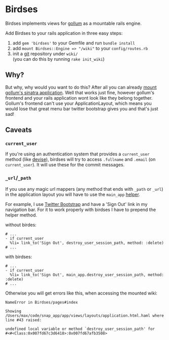 # Birdses

Birdses implements views for [gollum](https://github.com/github/gollum) as a mountable rails engine.

Add Birdses to your rails application in three easy steps:

1. add `gem 'birdses'` to your Gemfile and run `bundle install`
2. add `mount Birdses::Engine => "/wiki"` to your `config/routes.rb`
3. init a [git](http://git-scm.com/) repository under `wiki/`  
   (you can do this by running `rake init_wiki`)

## Why?

But why, why would you want to do this? After all you can already [mount gollum's sinatra application](https://github.com/github/gollum#rack). Well that works just fine, however gollum's frontend and your rails application wont look like they belong together. Gollum's frontend can't use your ApplicationLayout, which means you would lose that great menu bar twitter bootstrap gives you and that's just sad!

## Caveats

### `current_user`

If you're using an authentication system that provides a `current_user` method (like [devise](https://github.com/plataformatec/devise)), birdses will try to access `.fullname` and `.email` (on `current_user`). It will use these for the commit messages.

### `_url`/`_path`

If you use any magic url mappers (any method that ends with `_path` or `_url`) in the application layout you will have to use the `main_app` [helper](http://edgeguides.rubyonrails.org/engines.html#using-a-class-provided-by-the-application).

For example, I use [Twitter Bootstrap](http://twitter.github.com/bootstrap/) and have a 'Sign Out' link in my navigation bar. For it to work properly with birdses I have to prepend the helper method.

without birdes:
```haml
# ...
- if current_user
  %li= link_to('Sign Out', destroy_user_session_path, method: :delete)
# ...
```

with birdses:
```haml
# ...
- if current_user
  %li= link_to('Sign Out', main_app.destroy_user_session_path, method: :delete)
# ...
```

Otherwise you will get errors like this, when accessing the mounted wiki:

```
NameError in Birdses/pages#index

Showing /Users/max/code/snap_app/app/views/layouts/application.html.haml where line #43 raised:

undefined local variable or method `destroy_user_session_path' for
#<#<Class:0x007fd67c3d6418>:0x007fd67afb3508>
```
